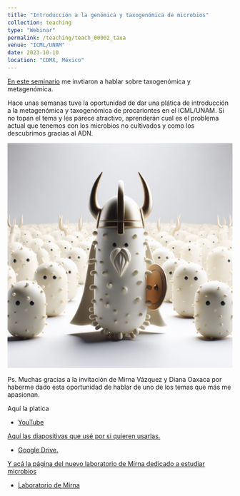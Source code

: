 ```yaml
---
title: "Introducción a la genómica y taxogenómica de microbios"
collection: teaching
type: "Webinar"
permalink: /teaching/teach_00002_taxa
venue: "ICML/UNAM"
date: 2023-10-10
location: "CDMX, México"
---
```


<a href="https://www.youtube.com/watch?v=TyLF03w8lRE ">En este seminario</a> me invtiaron a hablar sobre taxogenómica y metagenómica. 

Hace unas semanas tuve la oportunidad de dar una plática de introducción a la metagenómica y taxogenómica de procariontes en el ICML/UNAM. Si no topan el tema y les parece atractivo, aprenderán cual es el problema actual que tenemos con los microbios no cultivados y como los descubrimos gracias al ADN. 

![webinar](/images/teaching/teach_00004_taxa.jpg)

Ps. Muchas gracias a la invitación de Mirna Vázquez y Diana Oaxaca por haberme dado esta oportunidad de hablar de uno de los temas que más me apasionan. 


Aquí la platica
* <a href="https://www.youtube.com/watch?v=TyLF03w8lRE"> YouTube  

Aquí las diapositivas que usé por si quieren usarlas.
* <a href="https://docs.google.com/presentation/d/1VrLjj5Nct_-23GDUUwaOa9mJrz6DO4oP/edit?usp=sharing&ouid=114545781623115423236&rtpof=true&sd=true">Google Drive. 

Y acá la página del nuevo laboratorio de Mirna dedicado a estudiar microbios 
* <a href="https://mirnavazquez.netlify.app/">Laboratorio de Mirna  
